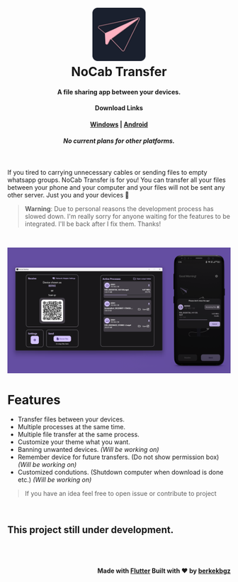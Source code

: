 <h1 align="center">
  <br>
  <img src="https://raw.githubusercontent.com/NoCabTransfer/.github/main/profile/icon.png" alt="NoCab Transfer" width="120"></a>
  <br>
    NoCab Transfer
  <br>
</h1>

<h4 align="center">A file sharing app between your devices.</h4>

<h4 align="center"><b>Download Links</b></h4>
<h4 align="center"><a href="https://github.com/nocab-transfer/nocab-desktop#installing">Windows</a> | <a href="https://github.com/nocab-transfer/nocab-mobile/releases">Android</a></h4>

<h5 align="center"><i>No current plans for other platforms.</i></h5>
<br/>

If you tired to carrying unnecessary cables or sending files to empty whatsapp groups. NoCab Transfer is for you! You can transfer all your files between your phone and your computer and your files will not be sent any other server. Just you and your devices 🤫

> **Warning**: Due to personal reasons the development process has slowed down. I'm really sorry for anyone waiting for the features to be integrated. I'll be back after I fix them. Thanks! 

<br/>
<p align="center">
  <img src="https://raw.githubusercontent.com/NoCabTransfer/.github/main/profile/application.png" alt="Logo">
</p>


# Features

- Transfer files between your devices.
- Multiple processes at the same time.
- Multiple file transfer at the same process.
- Customize your theme what you want.
- Banning unwanted devices. _(Will be working on)_
- Remember device for future transfers. (Do not show permission box) _(Will be working on)_
- Customized condutions. (Shutdown computer when download is done etc.) _(Will be working on)_
> If you have an idea feel free to open issue or contribute to project


<br/>

## This project still under development. 

<br/>
<br/>


<h4 align="right">Made with <a href="https://flutter.dev/">Flutter</a> Built with ❤️ by <a href="https://github.com/berkekbgz">berkekbgz</a></h4>

